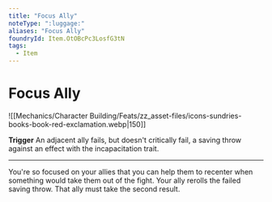 ```yaml
---
title: "Focus Ally"
noteType: ":luggage:"
aliases: "Focus Ally"
foundryId: Item.OtOBcPc3LosfG3tN
tags:
  - Item
---
```


# Focus Ally
![[Mechanics/Character Building/Feats/zz_asset-files/icons-sundries-books-book-red-exclamation.webp|150]]

**Trigger** An adjacent ally fails, but doesn't critically fail, a saving throw against an effect with the incapacitation trait.

* * *

You're so focused on your allies that you can help them to recenter when something would take them out of the fight. Your ally rerolls the failed saving throw. That ally must take the second result.
